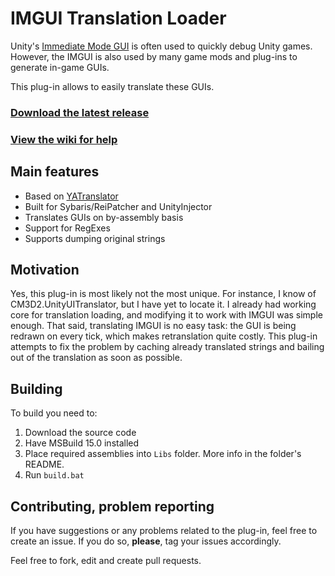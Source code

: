 # IMGUI Translation Loader

Unity's [Immediate Mode GUI](https://docs.unity3d.com/Manual/GUIScriptingGuide.html) is often used to quickly debug Unity games.
However, the IMGUI is also used by many game mods and plug-ins to generate in-game GUIs.

This plug-in allows to easily translate these GUIs.

### [Download the latest release](https://github.com/denikson/IMGUITranslationLoader/releases)
### [View the wiki for help](https://github.com/denikson/IMGUITranslationLoader/wiki)

## Main features

* Based on [YATranslator](https://github.com/denikson/CM3D2.YATranslator)
* Built for Sybaris/ReiPatcher and UnityInjector
* Translates GUIs on by-assembly basis
* Support for RegExes
* Supports dumping original strings

## Motivation

Yes, this plug-in is most likely not the most unique. For instance, I know of CM3D2.UnityUITranslator, but I have yet to locate it.
I already had working core for translation loading, and modifying it to work with IMGUI was simple enough.
That said, translating IMGUI is no easy task: the GUI is being redrawn on every tick, which makes retranslation quite costly.
This plug-in attempts to fix the problem by caching already translated strings and bailing out of the translation as soon as possible.


## Building

To build you need to:

1. Download the source code
2. Have MSBuild 15.0 installed
3. Place required assemblies into `Libs` folder. More info in the folder's README.
4. Run `build.bat`


## Contributing, problem reporting

If you have suggestions or any problems related to the plug-in, feel free to create an issue.
If you do so, **please**, tag your issues accordingly.

Feel free to fork, edit and create pull requests.
